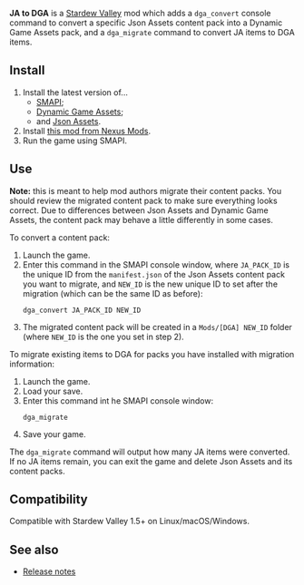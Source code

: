 ﻿**JA to DGA** is a [Stardew Valley](http://stardewvalley.net/) mod which adds a `dga_convert`
console command to convert a specific Json Assets content pack into a Dynamic Game Assets pack, and
a `dga_migrate` command to convert JA items to DGA items.

## Install
1. Install the latest version of...
   * [SMAPI](https://smapi.io);
   * [Dynamic Game Assets](http://www.nexusmods.com/stardewvalley/mods/9365);
   * and [Json Assets](https://www.nexusmods.com/stardewvalley/mods/1720).
3. Install [this mod from Nexus Mods](http://www.nexusmods.com/stardewvalley/mods/9365).
4. Run the game using SMAPI.

## Use
**Note:** this is meant to help mod authors migrate their content packs. You should review the
migrated content pack to make sure everything looks correct. Due to differences between Json Assets
and Dynamic Game Assets, the content pack may behave a little differently in some cases.

To convert a content pack:

1. Launch the game.
2. Enter this command in the SMAPI console window, where `JA_PACK_ID` is the unique ID from the
   `manifest.json` of the Json Assets content pack you want to migrate, and `NEW_ID` is the new
   unique ID to set after the migration (which can be the same ID as before):
   ```
   dga_convert JA_PACK_ID NEW_ID
   ```
3. The migrated content pack will be created in a `Mods/[DGA] NEW_ID` folder (where `NEW_ID` is the
   one you set in step 2).

To migrate existing items to DGA for packs you have installed with migration information:

1. Launch the game.
2. Load your save.
3. Enter this command int he SMAPI console window:
   ```
   dga_migrate
   ```
4. Save your game.

The `dga_migrate` command will output how many JA items were converted. If no JA items remain, you
can exit the game and delete Json Assets and its content packs.

## Compatibility
Compatible with Stardew Valley 1.5+ on Linux/macOS/Windows.

## See also
* [Release notes](release-notes.md)
